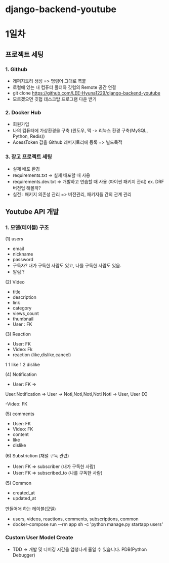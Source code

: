 # django-backend-youtube
# 1일차
## 프로젝트 세팅
### 1. Github
- 레퍼지토리 생성 => 명령어 그대로 복붙
- 로컬에 있는 내 컴퓨터 폴더와 깃헙의 Remote 공간 연결
- git clone https://github.com/LEE-Hyuna1229/django-backend-youtube
- 모르겠으면 깃헙 데스크탑 프로그램 다운 받기

### 2. Docker Hub
- 회원가입
- 나의 컴퓨터에 가상환경을 구축 (윈도우, 맥 -> 리눅스 환경 구축(MySQL, Python, Redis))
- AcessToken 값을 Github 레퍼지토리에 등록 => 빌드목적

### 3. 장고 프로젝트 세팅
- 실제 배포 환경
- requirements.txt => 실제 배포할 때 사용
- requirements.dev.txt => 개발하고 연습할 때 사용 (파이썬 패키지 관리)
  ex. DRF 버전업 해볼까?
- 실전 : 패키지 의존성 관리 => 버전관리, 패키지들 간의 관계 관리

## Youtube API 개발

### 1. 모델(테이블) 구조

(1) users
- email
- nickname
- password
- 구독자? 내가 구독한 사람도 있고, 나를 구독한 사람도 있음.
- 알림 ?

(2) Video
- title
- description
- link 
- category
- views_count
- thumbnail
- User : FK

<!-- - 올린 날짜/수정날짜 => common -->

(3) Reaction
- User: FK
- Video: Fk
- reaction (like,dislike,cancel)

1 1 like
1 2 dislike

(4) Notification
- User: FK =>

User:Notification => 
User -> Noti,Noti,Noti,Noti
Noti -> User, User (X)

-Video: FK

(5) comments
- User: FK
- Video: FK
- content
- like
- dislike

(6) Substriction (채널 구독 관련)
- User: FK => subscriber (내가 구독한 사람)
- User: FK => subscribed_to (나를 구독한 사람)

(5) Common
- created_at
- updated_at

만들어애 하는 테이블(모델)
- users, videos, reactions, comments, subscriptions, common
- docker-compose run --rm app sh -c 'python manage.py startapp users'

### Custom User Model Create
- TDD => 개발 및 디버깅 시간을 엄청나게 줄일 수 있습니다. PDB(Python Debugger)